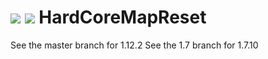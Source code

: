 [![](http://cf.way2muchnoise.eu/full_222536_downloads.svg)](https://minecraft.curseforge.com/projects/hardcore-map-reset) [![](http://cf.way2muchnoise.eu/versions/222536.svg)](https://minecraft.curseforge.com/projects/hardcore-map-reset)
HardCoreMapReset
=======
See the master branch for 1.12.2
See the 1.7 branch for 1.7.10
